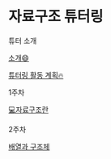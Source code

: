 # 자료구조 튜터링

튜터 소개

[소개😄](https://www.notion.so/cd3f27fa35a94539954f54338e1769e2)

[튜터링 활동 계획🔥](https://www.notion.so/7b0af2d79a4045dea38610b776c8d656)

1주차

[💻자료구조란](https://www.notion.so/74d8dac6b98149c6a7bb0cb3a985f1e5)

2주차

[배열과 구조체](https://www.notion.so/ba6d23e206d94a4db546649432e0f60c)